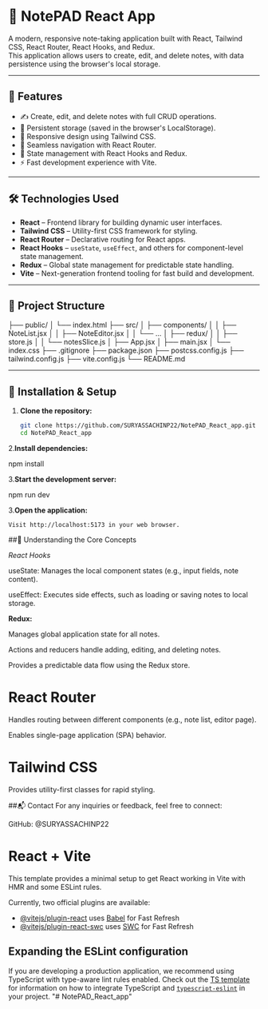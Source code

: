 # 📝 NotePAD React App

A modern, responsive note-taking application built with React, Tailwind CSS, React Router, React Hooks, and Redux.  
This application allows users to create, edit, and delete notes, with data persistence using the browser's local storage.

---

## 🚀 Features

- ✍️ Create, edit, and delete notes with full CRUD operations.
- 💾 Persistent storage (saved in the browser's LocalStorage).
- 📱 Responsive design using Tailwind CSS.
- 🔗 Seamless navigation with React Router.
- 🔄 State management with React Hooks and Redux.
- ⚡ Fast development experience with Vite.

---

## 🛠️ Technologies Used

- **React** – Frontend library for building dynamic user interfaces.
- **Tailwind CSS** – Utility-first CSS framework for styling.
- **React Router** – Declarative routing for React apps.
- **React Hooks** – `useState`, `useEffect`, and others for component-level state management.
- **Redux** – Global state management for predictable state handling.
- **Vite** – Next-generation frontend tooling for fast build and development.

---

## 📁 Project Structure

├── public/
│   └── index.html
├── src/
│   ├── components/
│   │   ├── NoteList.jsx
│   │   ├── NoteEditor.jsx
│   │   └── ...
│   ├── redux/
│   │   ├── store.js
│   │   └── notesSlice.js
│   ├── App.jsx
│   ├── main.jsx
│   └── index.css
├── .gitignore
├── package.json
├── postcss.config.js
├── tailwind.config.js
├── vite.config.js
└── README.md


---

## 🧩 Installation & Setup

1. **Clone the repository:**

   ```bash
   git clone https://github.com/SURYASSACHINP22/NotePAD_React_app.git
   cd NotePAD_React_app

2.**Install dependencies:**

  npm install

3.**Start the development server:**

npm run dev

3.**Open the application:**

    Visit http://localhost:5173 in your web browser.

##🧠 Understanding the Core Concepts

*React Hooks*

useState: Manages the local component states (e.g., input fields, note content).

useEffect: Executes side effects, such as loading or saving notes to local storage.

**Redux:**

Manages global application state for all notes.

Actions and reducers handle adding, editing, and deleting notes.

Provides a predictable data flow using the Redux store.

# React Router
Handles routing between different components (e.g., note list, editor page).

Enables single-page application (SPA) behavior.

# Tailwind CSS
Provides utility-first classes for rapid styling.

##📬 Contact
For any inquiries or feedback, feel free to connect:

GitHub: @SURYASSACHINP22



# React + Vite

This template provides a minimal setup to get React working in Vite with HMR and some ESLint rules.

Currently, two official plugins are available:

- [@vitejs/plugin-react](https://github.com/vitejs/vite-plugin-react/blob/main/packages/plugin-react) uses [Babel](https://babeljs.io/) for Fast Refresh
- [@vitejs/plugin-react-swc](https://github.com/vitejs/vite-plugin-react/blob/main/packages/plugin-react-swc) uses [SWC](https://swc.rs/) for Fast Refresh

## Expanding the ESLint configuration

If you are developing a production application, we recommend using TypeScript with type-aware lint rules enabled. Check out the [TS template](https://github.com/vitejs/vite/tree/main/packages/create-vite/template-react-ts) for information on how to integrate TypeScript and [`typescript-eslint`](https://typescript-eslint.io) in your project.
"# NotePAD_React_app" 
